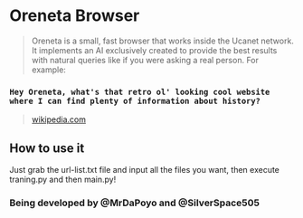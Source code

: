 # Oreneta Browser
> Oreneta is a small, fast browser that works inside the Ucanet network.
> It implements an AI exclusively created to provide the best results with natural 
queries like if you were asking a real person. For example:
### ```Hey Oreneta, what's that retro ol' looking cool website where I can find plenty of information about history? ```
> [wikipedia.com](https://wikipedia.com)

## How to use it

Just grab the url-list.txt file and input all the files you want, then execute traning.py and then main.py!

### Being developed by @MrDaPoyo and @SilverSpace505

